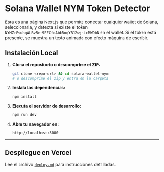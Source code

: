 # Solana Wallet NYM Token Detector

Esta es una página Next.js que permite conectar cualquier wallet de Solana, seleccionarla, y detecta si existe el token `NYMZrPwuhqWLBv5et9FECfoAbbRoqYB12wjnLcMWDbN` en el wallet. Si el token está presente, se muestra un texto animado con efecto máquina de escribir.

## Instalación Local

1. **Clona el repositorio o descomprime el ZIP:**

   ```bash
   git clone <repo-url> && cd solana-wallet-nym
   # o descomprime el zip y entra en la carpeta
   ```

2. **Instala las dependencias:**

   ```bash
   npm install
   ```

3. **Ejecuta el servidor de desarrollo:**

   ```bash
   npm run dev
   ```

4. **Abre tu navegador en:**

   ```
   http://localhost:3000
   ```

---

## Despliegue en Vercel

Lee el archivo [`deploy.md`](./deploy.md) para instrucciones detalladas.